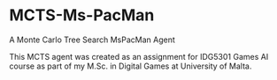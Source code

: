 # MCTS-Ms-PacMan
A Monte Carlo Tree Search MsPacMan Agent


This MCTS agent was created as an assignment for IDG5301 Games AI course as 
part of my M.Sc. in Digital Games at University of Malta.
